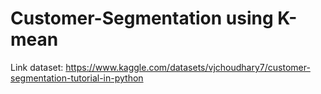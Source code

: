 # Customer-Segmentation using K-mean

Link dataset: https://www.kaggle.com/datasets/vjchoudhary7/customer-segmentation-tutorial-in-python
